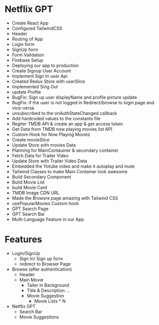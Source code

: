 # Netflix GPT

- Create React App
- Configured TailwindCSS
- Header
- Routing of App
- Login form
- SignUp form
- Form Validation
- Firebase Setup
- Deploying our app to production
- Create Signup User Account
- Implement Sign In user Api
- Created Redux Store with userSlice
- Implemented Sing Out
- update Profile
- BugFix: Sign up user displayName and profile picture update
- BugFix: if the user is not logged in Redirect/browse to login page and vice-versa
- unsubscribed to the onAuthStateChanged callback
- Add hardcoded values to the constants file
- Regiter TMDB API & create an app & get access token
- Get Data from TMDB now playing movies list API
- Custom Hook for Now Playing Movies
- Create movieSlice
- Update Store with movies Data
- Planning for MainContauiner & secondary container
- Fetch Data for Trailer Video
- Update Store with Trailer Video Data
- Embedded the Yotube video and make it autoplay and mute
- Tailwind Classes to make Main Container look awesome
- Build Secondary Component
- Build Movie List
- build Movie Card
- TMDB Image CDN URL
- Made the Browsre page amazing with Tailwind CSS
- usePopularMovies Custom hook
- GPT Search Page
- GPT Search Bar
- Multi-Language Feature in our App

# Features

- Login/SignUp
  - Sign In/ Sign up form
  - redirect to Browser Page
- Browse (after authentication)
  - Header
  - Main Movie
    - Tailer in Background
    - Title & Description
      ...
    - Movie Suggestion
      - Movie Lists \* N
- Netflix GPT
  - Search Bar
  - Movie Suggestions

